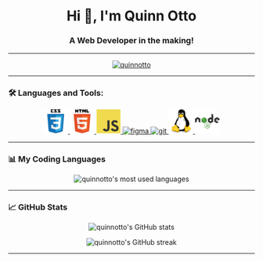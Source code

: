 <h1 align="center">Hi 👋, I'm Quinn Otto</h1>
<h3 align="center">A Web Developer in the making!</h3>

---

<p align="center">
  <a href="https://github.com/quinnotto">
    <img src="https://komarev.com/ghpvc/?username=quinnotto&label=Profile%20views&color=0e75b6&style=flat" alt="quinnotto" />
  </a>
</p>

---

### 🛠️ Languages and Tools:

<p align="center">
  <a href="https://www.w3schools.com/css/" target="_blank" rel="noreferrer">
    <img src="https://raw.githubusercontent.com/devicons/devicon/master/icons/css3/css3-original-wordmark.svg" alt="css3" width="50" height="50"/>
  </a> 
  <a href="https://developer.mozilla.org/en-US/docs/Web/HTML" target="_blank" rel="noreferrer">
    <img src="https://raw.githubusercontent.com/devicons/devicon/master/icons/html5/html5-original-wordmark.svg" alt="html5" width="50" height="50"/>
  </a>
  <a href="https://developer.mozilla.org/en-US/docs/Web/JavaScript" target="_blank" rel="noreferrer">
    <img src="https://raw.githubusercontent.com/devicons/devicon/master/icons/javascript/javascript-original.svg" alt="javascript" width="50" height="50"/>
  </a>
  <a href="https://www.figma.com/" target="_blank" rel="noreferrer">
    <img src="https://www.vectorlogo.zone/logos/figma/figma-icon.svg" alt="figma" width="50" height="50"/>
  </a> 
  <a href="https://git-scm.com/" target="_blank" rel="noreferrer">
    <img src="https://www.vectorlogo.zone/logos/git-scm/git-scm-icon.svg" alt="git" width="50" height="50"/>
  </a>
  <a href="https://www.linux.org/" target="_blank" rel="noreferrer">
    <img src="https://raw.githubusercontent.com/devicons/devicon/master/icons/linux/linux-original.svg" alt="linux" width="50" height="50"/>
  </a>
  <a href="https://nodejs.org" target="_blank" rel="noreferrer">
    <img src="https://raw.githubusercontent.com/devicons/devicon/master/icons/nodejs/nodejs-original-wordmark.svg" alt="nodejs" width="50" height="50"/>
  </a> 
</p>

---

### 📊 My Coding Languages

<!-- Github language stats -->
<p align="center">
  <img src="https://github-readme-stats.vercel.app/api/top-langs/?username=quinnotto&layout=compact&theme=radical" alt="quinnotto's most used languages" />
</p>

---

### 📈 GitHub Stats

<p align="center">
  <img src="https://github-readme-stats.vercel.app/api?username=quinnotto&show_icons=true&theme=radical" alt="quinnotto's GitHub stats" />
</p>

<p align="center">
  <img src="https://github-readme-streak-stats.herokuapp.com/?user=quinnotto&theme=radical" alt="quinnotto's GitHub streak" />
</p>

---

